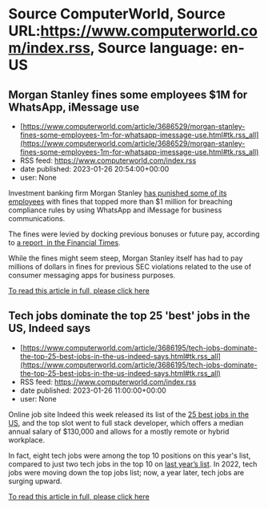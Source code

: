 # Source ComputerWorld, Source URL:https://www.computerworld.com/index.rss, Source language: en-US

## Morgan Stanley fines some employees $1M for WhatsApp, iMessage use
 - [https://www.computerworld.com/article/3686529/morgan-stanley-fines-some-employees-1m-for-whatsapp-imessage-use.html#tk.rss_all](https://www.computerworld.com/article/3686529/morgan-stanley-fines-some-employees-1m-for-whatsapp-imessage-use.html#tk.rss_all)
 - RSS feed: https://www.computerworld.com/index.rss
 - date published: 2023-01-26 20:54:00+00:00
 - user: None

<article>
	<section class="page">
<p>Investment banking firm Morgan Stanley <a href="https://www.reuters.com/article/morgan-stanley-fine-idUSL4N34B0MY" rel="nofollow noopener" target="_blank">has punished some of its employees</a> with fines that topped more than $1 million for breaching compliance rules by using WhatsApp and iMessage for business communications.</p><p>The fines were levied by docking previous bonuses or future pay, according to <a href="https://www.ft.com/content/37ee13fe-af56-41bd-ab27-6b3f842352bf" rel="nofollow noopener" target="_blank">a report  in the Financial Times</a>.</p><p>While the fines might seem steep, Morgan Stanley itself has had to pay millions of dollars in fines for previous SEC violations related to the use of consumer messaging apps for business purposes.</p><p class="jumpTag"><a href="https://www.computerworld.com/article/3686529/morgan-stanley-fines-some-employees-1m-for-whatsapp-imessage-use.html#jump">To read this article in full, please click here</a></p></section></article>

## Tech jobs dominate the top 25 'best' jobs in the US, Indeed says
 - [https://www.computerworld.com/article/3686195/tech-jobs-dominate-the-top-25-best-jobs-in-the-us-indeed-says.html#tk.rss_all](https://www.computerworld.com/article/3686195/tech-jobs-dominate-the-top-25-best-jobs-in-the-us-indeed-says.html#tk.rss_all)
 - RSS feed: https://www.computerworld.com/index.rss
 - date published: 2023-01-26 11:00:00+00:00
 - user: None

<article>
	<section class="page">
<p>Online job site Indeed this week released its list of the <a href="https://www.indeed.com/career-advice/finding-a-job/best-jobs-of-2023" rel="nofollow noopener" target="_blank">25 best jobs in the US</a>, and the top slot went to full stack developer, which offers a median annual salary of $130,000 and allows for a mostly remote or hybrid workplace.</p><p>In fact, eight tech jobs were among the top 10 positions on this year's list, compared to just two tech jobs in the top 10 on <a href="https://www.indeed.com/career-advice/finding-a-job/best-jobs-of-the-year" rel="nofollow noopener" target="_blank">last year’s list</a>. In 2022, tech jobs were moving down the top jobs list; now, a year later, tech jobs are surging upward.</p><p class="jumpTag"><a href="https://www.computerworld.com/article/3686195/tech-jobs-dominate-the-top-25-best-jobs-in-the-us-indeed-says.html#jump">To read this article in full, please click here</a></p></section></article>
